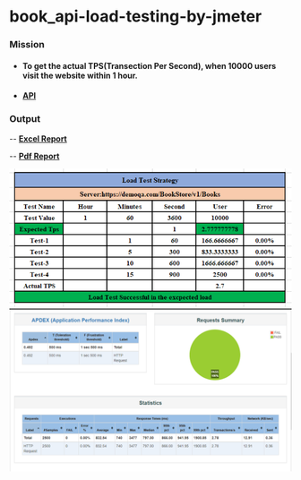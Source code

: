 # book_api-load-testing-by-jmeter

### **Mission**

- #### To get the actual TPS(Transection Per Second), when 10000 users visit the website within 1 hour.
- #### [API](https://demoqa.com/BookStore/v1/Books)

### **Output**

-- [**Excel Report**](https://github.com/iamhasib121/book_api-load-testing-by-jmeter/blob/main/ActualTps.png)

-- [**Pdf Report**](https://github.com/iamhasib121/book_api-load-testing-by-jmeter/blob/main/Load%20Testing%20By%20Jmeter%20Reports%20Screenshots.pdf)
 
  ![](./ActualTps.png)
  ![](./html_report.png)

